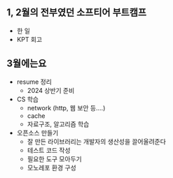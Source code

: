 ## 1, 2월의 전부였던 소프티어 부트캠프

- 한 일
- KPT 회고

## 3월에는요
- resume 정리
	- 2024 상반기 준비
- CS 학습
	- network (http, 웹 보안 등....)
	- cache
	- 자료구조, 알고리즘 학습
- 오픈소스 만들기
	- 잘 만든 라이브러리는 개발자의 생산성을 끌어올려준다
	- 테스트 코드 작성
	- 필요한 도구 모아두기
	- 모노레포 환경 구성